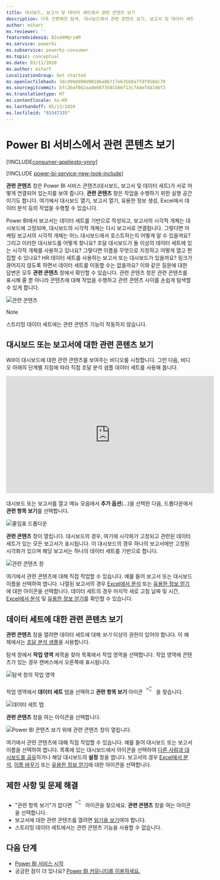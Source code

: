```yaml
---
title: 대시보드, 보고서 및 데이터 세트에서 관련 콘텐츠 보기
description: 더욱 간편해진 탐색, 대시보드에서 관련 콘텐츠 보기, 보고서 및 데이터 세트
author: mihart
ms.reviewer: ''
featuredvideoid: B2vd4MQrz4M
ms.service: powerbi
ms.subservice: powerbi-consumer
ms.topic: conceptual
ms.date: 03/11/2020
ms.author: mihart
LocalizationGroup: Get started
ms.openlocfilehash: 3dcd968d00d98106a8b717e635b8a7fdf958dc70
ms.sourcegitcommit: bfc2baf862aade6873501566f13c744efdd146f3
ms.translationtype: HT
ms.contentlocale: ko-KR
ms.lasthandoff: 05/13/2020
ms.locfileid: "83347335"
---
```

# <a name="view-related-content-in-the-power-bi-service"></a>Power BI 서비스에서 관련 콘텐츠 보기

[!INCLUDE[consumer-appliesto-ynny](../includes/consumer-appliesto-ynny.md)]

[!INCLUDE [power-bi-service-new-look-include](../includes/power-bi-service-new-look-include.md)]

**관련 콘텐츠** 창은 Power BI 서비스 콘텐츠(대시보드, 보고서 및 데이터 세트)가 서로 어떻게 연결되어 있는지를 보여 줍니다. **관련 콘텐츠** 창은 작업을 수행하기 위한 실행 공간이기도 합니다. 여기에서 대시보드 열기, 보고서 열기, 유용한 정보 생성, Excel에서 데이터 분석 등의 작업을 수행할 수 있습니다.  

Power BI에서 보고서는 데이터 세트를 기반으로 작성되고, 보고서의 시각적 개체는 대시보드에 고정되며, 대시보드의 시각적 개체는 다시 보고서로 연결됩니다. 그렇다면 마케팅 보고서의 시각적 개체는 어느 대시보드에서 호스트하는지 어떻게 알 수 있을까요? 그리고 이러한 대시보드를 어떻게 찾나요? 조달 대시보드가 둘 이상의 데이터 세트에 있는 시각적 개체를 사용하고 있나요? 그렇다면 이름을 무엇으로 지정하고 어떻게 열고 편집할 수 있나요? HR 데이터 세트를 사용하는 보고서 또는 대시보드가 있을까요? 링크가 끊어지지 않도록 하면서 데이터 세트를 이동할 수는 없을까요? 이와 같은 질문에 대한 답변은 모두 **관련 콘텐츠** 창에서 확인할 수 있습니다.  관련 콘텐츠 창은 관련 콘텐츠를 표시해 줄 뿐 아니라 콘텐츠에 대해 작업을 수행하고 관련 콘텐츠 사이를 손쉽게 탐색할 수 있게 합니다.

![관련 콘텐츠](./media/end-user-related/power-bi-list.png)

> [!NOTE]
> 스트리밍 데이터 세트에는 관련 콘텐츠 기능이 작동하지 않습니다.
> 
> 

## <a name="view-related-content-for-a-dashboard-or-report"></a>대시보드 또는 보고서에 대한 관련 콘텐츠 보기
Will이 대시보드에 대한 관련 콘텐츠를 보여주는 비디오를 시청합니다. 그런 다음, 비디오 아래의 단계별 지침에 따라 직접 조달 분석 샘플 데이터 세트를 사용해 봅니다.

<iframe width="560" height="315" src="https://www.youtube.com/embed/B2vd4MQrz4M#t=3m05s" frameborder="0" allowfullscreen></iframe>

대시보드 또는 보고서를 열고 메뉴 모음에서 **추가 옵션**(...)을 선택한 다음, 드롭다운에서 **관련 항목 보기**를 선택합니다.

![줄임표 드롭다운](./media/end-user-related/power-bi-dropdown.png)

**관련 콘텐츠** 창이 열립니다. 대시보드의 경우, 여기에 시각화가 고정되고 관련된 데이터 세트가 있는 모든 보고서가 표시됩니다. 이 대시보드의 경우 하나의 보고서에만 고정된 시각화가 있으며 해당 보고서는 하나의 데이터 세트를 기반으로 합니다. 

![관련 콘텐츠 창](./media/end-user-related/power-bi-view-related-dashboard.png)

여기에서 관련 콘텐츠에 대해 직접 작업할 수 있습니다.  예를 들어 보고서 또는 대시보드 이름을 선택하여 엽니다.  나열된 보고서의 경우 [Excel에서 분석](../collaborate-share/service-analyze-in-excel.md) 또는 [유용한 정보 얻기](end-user-insights.md)에 대한 아이콘을 선택합니다. 데이터 세트의 경우 마지막 새로 고침 날짜 및 시간, [Excel에서 분석](../collaborate-share/service-analyze-in-excel.md) 및 [유용한 정보 얻기](end-user-insights.md)를 확인할 수 있습니다.  



## <a name="view-related-content-for-a-dataset"></a>데이터 세트에 대한 관련 콘텐츠 보기
**관련 콘텐츠** 창을 열려면 데이터 세트에 대해 *보기* 이상의 권한이 있어야 합니다. 이 예제에서는 [조달 분석 샘플](../create-reports/sample-procurement.md)을 사용합니다.

탐색 창에서 **작업 영역** 제목을 찾아 목록에서 작업 영역을 선택합니다. 작업 영역에 콘텐츠가 있는 경우 캔버스에서 오른쪽에 표시됩니다. 

![탐색 창의 작업 영역](./media/end-user-related/power-bi-workspace.png)


작업 영역에서 **데이터 세트** 탭을 선택하고 **관련 항목 보기** 아이콘 ![관련 항목 보기 아이콘](./media/end-user-related/power-bi-view-related-icon-new.png) 을 찾습니다.

![데이터 세트 탭](./media/end-user-related/power-bi-related-dataset.png)

**관련 콘텐츠** 창을 여는 아이콘을 선택합니다.

![Power BI 콘텐츠 보기 위에 관련 콘텐츠 창이 열립니다.](media/end-user-related/power-bi-dataset.png)

여기에서 관련 콘텐츠에 대해 직접 작업할 수 있습니다. 예를 들어 대시보드 또는 보고서 이름을 선택하여 엽니다.  목록에 있는 대시보드에서 아이콘을 선택하여 [다른 사람과 대시보드를 공유](../collaborate-share/service-share-dashboards.md)하거나 해당 대시보드의 **설정** 창을 엽니다. 보고서의 경우 [Excel에서 분석](../collaborate-share/service-analyze-in-excel.md), [이름 바꾸기](../create-reports/service-rename.md) 또는 [유용한 정보 얻기](end-user-insights.md)에 대한 아이콘을 선택합니다.  

## <a name="limitations-and-troubleshooting"></a>제한 사항 및 문제 해결
* "관련 항목 보기"가 없다면 ![관련 항목 보기 아이콘](./media/end-user-related/power-bi-view-related-icon-new.png) 아이콘을 찾으세요. **관련 콘텐츠** 창을 여는 아이콘을 선택합니다.
* 보고서에 대한 관련 콘텐츠를 열려면 [읽기용 보기](end-user-reading-view.md)여야 합니다.
* 스트리밍 데이터 세트에서는 관련 콘텐츠 기능을 사용할 수 없습니다.

## <a name="next-steps"></a>다음 단계
* [Power BI 서비스 시작](../fundamentals/service-get-started.md)
* 궁금한 점이 더 있나요? [Power BI 커뮤니티를 이용하세요.](https://community.powerbi.com/)
